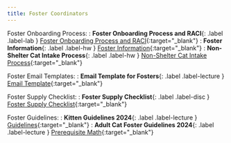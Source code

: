 ```yaml
---
title: Foster Coordinators
---
```


Foster Onboarding Process:
: **Foster Onboarding Process and RACI**{: .label .label-lab } [Foster Onboarding Process and RACI](https://docs.google.com/spreadsheets/d/1ytWhAXgUi-VM1XF9tJ4KBFj46wbOpYFe0x_cl3ROEZ0/edit?usp=sharing){:target="_blank"}
: **Foster Information**{: .label .label-hw } [Foster Information](https://docs.google.com/document/d/19U3RjheYX9ZZrOztN-UYuM4ixbEtIsF9dgR5KtZmDX0/edit?usp=sharing){:target="_blank"}
: **Non-Shelter Cat Intake Process**{: .label .label-hw } [Non-Shelter Cat Intake Process](https://docs.google.com/document/d/1jinEx11mTIMvVxutjtIbLy2VFbj8dwKUyQuO-7KWw2A/edit?usp=sharing){:target="_blank"}

Foster Email Templates:
: **Email Template for Fosters**{: .label .label-lecture } [Email Template](https://docs.google.com/document/d/1mrqB4k2NDO2d-u5e38_LNPCD3ispgSnYhEQfQRVyi7U/edit?usp=sharing){:target="_blank"}

Foster Supply Checklist:
: **Foster Supply Checklist**{: .label .label-disc } [Foster Supply Checklist](https://docs.google.com/document/d/1dCdsXIPLHwYjbqWNCs1X0uhYJQ3P4jsfCMIww-8j43E/edit?usp=sharing){:target="_blank"}

Foster Guidelines:
: **Kitten Guidelines 2024**{: .label .label-lecture } [Guidelines](https://docs.google.com/document/d/1-bZ8LDv40HTatFlcADjT2Ti_MFVY_0I1STkVk9izYUc/edit?usp=sharing){:target="_blank"}
: **Adult Cat Foster Guidelines 2024**{: .label .label-lecture } [Prerequisite Math](https://docs.google.com/document/d/1Q_yvAg-zfrt3e-aIpXn7wfCydAKjOJsJFebuCZuOxlc/edit?usp=sharing){:target="_blank"}